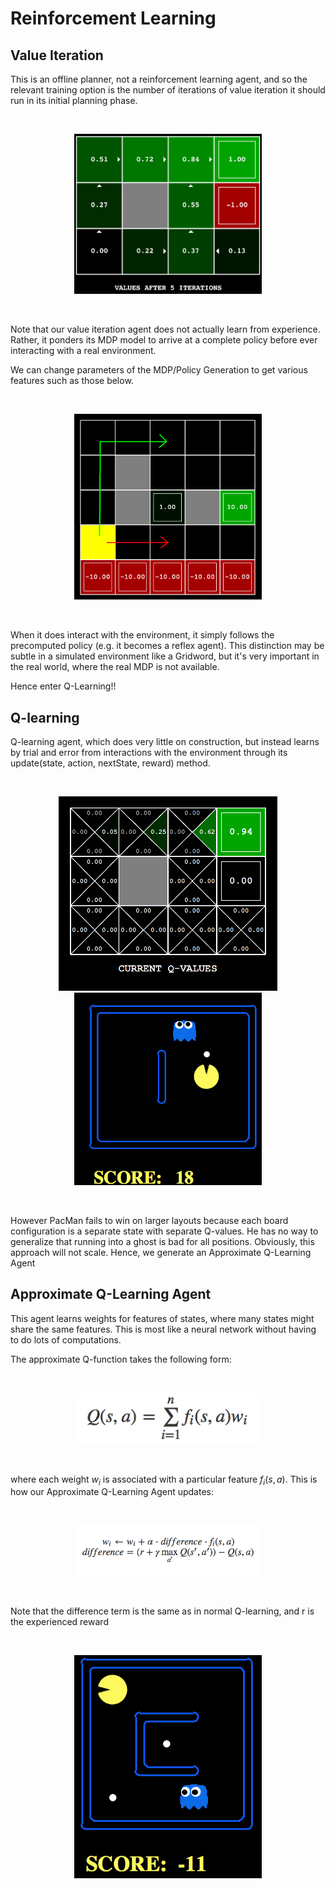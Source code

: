 # Reinforcement Learning

## Value Iteration
This is an offline planner, not a reinforcement learning agent, and so the
relevant training option is the number of iterations of value iteration
it should run in its initial planning phase.

</br>
<p align="center">
<img src="/reinforcement/imgs/value.png" alt="value" width="300px"/>
</p>
</br>

Note that our value iteration agent does not actually learn from experience.
Rather, it ponders its MDP model to arrive at a complete policy before
ever interacting with a real environment.

We can change parameters of the MDP/Policy Generation to get various features
such as those below.

</br>
<p align="center">
<img src="/reinforcement/imgs/discountgrid.png" alt="value" width="300px"/>
</p>
</br>

When it does interact with the environment, it simply follows the
precomputed policy (e.g. it becomes a reflex agent). This distinction may be
subtle in a simulated environment like a Gridword, but it's very important
in the real world, where the real MDP is not available.

Hence enter Q-Learning!!

## Q-learning
Q-learning agent, which does very little on construction, but instead learns by
trial and error from interactions with the environment through its
update(state, action, nextState, reward) method.

</br>
<p align="center">
<img src="/reinforcement/imgs/q-learning.png" alt="qlearn" width="350px"/>
<img src="/reinforcement/imgs/QLearn_Pac.png" alt="qlearn" width="300px"/>
</p>
</br>

However PacMan fails to win on larger layouts because each board configuration
is a separate state with separate Q-values. He has no way to generalize that
running into a ghost is bad for all positions. Obviously, this approach
will not scale. Hence, we generate an Approximate Q-Learning Agent

## Approximate Q-Learning Agent
This agent learns weights for features of states, where many states might
share the same features. This is most like a neural network without having
to do lots of computations.

The approximate Q-function
takes the following form:

</br>
<p align="center">
<img src="/reinforcement/imgs/q_learn_eq.png" alt="aqlearn" width="300px"/>
</p>
</br>

where each weight $w_i$ is associated with a particular feature $f_i(s,a)$. This is
how our Approximate Q-Learning Agent updates:

</br>
<p align="center">
<img src="/reinforcement/imgs/update_fun.png" alt="aqlearn" width="300px"/>
</p>
</br>

Note that the difference term is the same as in normal Q-learning, and r
is the experienced reward

</br>
<p align="center">
<img src="/reinforcement/imgs/ApproxQLearn.png" alt="aqlearn" width="300px"/>
</p>
</br>
